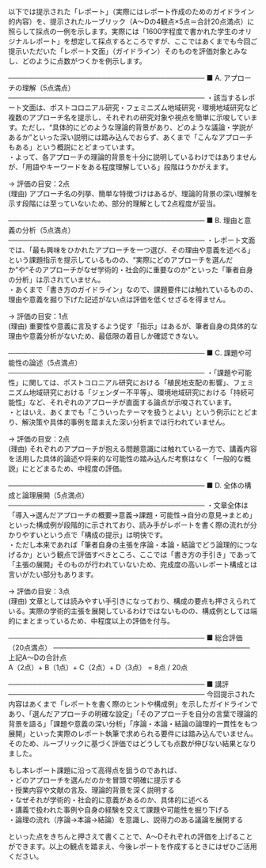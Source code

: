 以下では提示された「レポート」（実際にはレポート作成のためのガイドライン的内容）を、提示されたルーブリック（A～Dの4観点×5点＝合計20点満点）に照らして採点の一例を示します。実際には「1600字程度で書かれた学生のオリジナルレポート」を想定して採点するところですが、ここではあくまでも今回ご提示いただいた「レポート文面」（ガイドライン）そのものを評価対象とみなし、どのように点数がつくかを例示します。

────────────────────────────────────────
■ A. アプローチの理解（5点満点）
────────────────────────────────────────
・該当するレポート文面は、ポストコロニアル研究・フェミニズム地域研究・環境地域研究など複数のアプローチ名を提示し、それぞれの研究対象や視点を簡単に示唆しています。ただし、“具体的にどのような理論的背景があり、どのような議論・学説があるか”といった深い説明には踏み込んでおらず、あくまで「こんなアプローチもある」という概説にとどまっています。  
・よって、各アプローチの理論的背景を十分に説明しているわけではありませんが、「用語やキーワードをある程度理解している」段階はうかがえます。  

→ 評価の目安：2点  
(理由) アプローチ名の列挙、簡単な特徴づけはあるが、理論的背景の深い理解を示す段階には至っていないため、部分的理解として2点程度が妥当。

────────────────────────────────────────
■ B. 理由と意義の分析（5点満点）
────────────────────────────────────────
・レポート文面では、「最も興味をひかれたアプローチを一つ選び、その理由や意義を述べる」という課題指示を提示しているものの、“実際にどのアプローチを選んだか”や“そのアプローチがなぜ学術的・社会的に重要なのか”といった「筆者自身の分析」は示されていません。  
・あくまで「書き方のガイドライン」なので、課題要件には触れているものの、理由や意義を掘り下げた記述がない点は評価を低くせざるを得ません。  

→ 評価の目安：1点  
(理由) 重要性や意義に言及するよう促す「指示」はあるが、筆者自身の具体的な理由や意義分析がないため、最低限の着目しか確認できない。

────────────────────────────────────────
■ C. 課題や可能性の論述（5点満点）
────────────────────────────────────────
・「課題や可能性」に関しては、ポストコロニアル研究における「植民地支配の影響」、フェミニズム地域研究における「ジェンダー不平等」、環境地域研究における「持続可能性」など、それぞれのアプローチが直面する論点が示唆されています。  
・とはいえ、あくまでも「こういったテーマを扱うとよい」という例示にとどまり、解決策や具体的事例を踏まえた深い分析までは行われていません。  

→ 評価の目安：2点  
(理由) それぞれのアプローチが抱える問題意識には触れている一方で、講義内容を活用した具体的論述や将来的な可能性の踏み込んだ考察はなく「一般的な概説」にとどまるため、中程度の評価。

────────────────────────────────────────
■ D. 全体の構成と論理展開（5点満点）
────────────────────────────────────────
・文章全体は「導入→選んだアプローチの概要→意義→課題・可能性→自分の意見→まとめ」といった構成例が段階的に示されており、読み手がレポートを書く際の流れが分かりやすいという点で「構成の提示」は明快です。  
・ただし本来であれば「筆者自身の主張を序論・本論・結論でどう論理的につなげるか」という観点で評価すべきところ、ここでは「書き方の手引き」であって「主張の展開」そのものが行われていないため、完成度の高いレポート構成とは言いがたい部分もあります。  

→ 評価の目安：3点  
(理由) 文章としては読みやすい手引きになっており、構成の要点も押さえられている。実際の学術的主張を展開しているわけではないものの、構成例としては端的にまとまっているため、中程度以上の評価を付与。

────────────────────────────────────────
■ 総合評価（20点満点）
────────────────────────────────────────
上記A～Dの合計点  
A（2点）+ B（1点）+ C（2点）+ D（3点） = 8点 / 20点  

────────────────────────────────────────
■ 講評
────────────────────────────────────────
今回提示された内容はあくまで「レポートを書く際のヒントや構成例」を示したガイドラインであり、「選んだアプローチの明確な設定」「そのアプローチを自分の言葉で理論的背景を語る」「課題や意義の深い分析」「序論・本論・結論の論理的一貫性をもつ展開」といった実際のレポート執筆で求められる要件には踏み込んでいません。そのため、ルーブリックに基づく評価ではどうしても点数が伸びない結果となりました。

もし本レポート課題に沿って高得点を狙うのであれば、  
・どのアプローチを選んだのかを冒頭で明確に提示する  
・授業内容や文献の言及、理論的背景を深く説明する  
・なぜそれが学術的・社会的に意義があるのか、具体的に述べる  
・講義で扱われた事例や自身の経験を交えて課題や可能性を掘り下げる  
・論理の流れ（序論→本論→結論）を意識し、説得力のある議論を展開する  

といった点をきちんと押さえて書くことで、A～Dそれぞれの評価を上げることができます。以上の観点を踏まえ、今後レポートを作成するときにはぜひご活用ください。